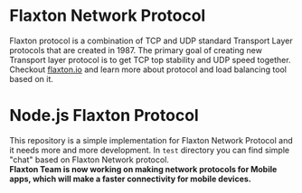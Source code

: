 Flaxton Network Protocol
==============

Flaxton protocol is a combination of TCP and UDP standard Transport Layer protocols that are created in 1987. The primary goal of creating new Transport layer protocol is to get TCP top stability and UDP speed together.<br/>
Checkout <a href="http://flaxton.io">flaxton.io</a> and learn more about protocol and load balancing tool based on it.


Node.js Flaxton Protocol
==============

This repository is a simple implementation for Flaxton Network Protocol and it needs more and more development.
In <code>test</code> directory you can find simple "chat" based on Flaxton Network protocol.<br/>
<b>Flaxton Team is now working on making network protocols for Mobile apps, which will make a faster connectivity for mobile devices.</b>
